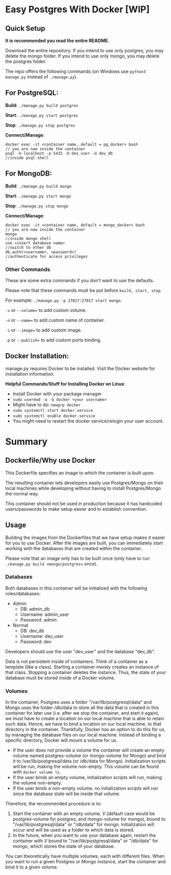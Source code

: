 # Easy Postgres With Docker [WIP]
## Quick Setup
**It is recommended you read the entire README.** 

Download the entire repository. If you intend to use only postgres, you may delete the mongo folder. If you intend to use only mongo, you may delete the postgres folder.

The repo offers the following commands (on Windows use `python3 manage.py` instead of `./manage.py`).


## For PostgreSQL:

**Build**: `./manage.py build postgres`

**Start**: `./manage.py start postgres` 

**Stop**: `./manage.py stop postgres`

**Connect/Manage**:
```
docker exec -it <container name, default = pg_docker> bash
// you are now inside the container
psql -h localhost -p 5432 -U dev_user -d dev_db
//inside psql shell
```

## For MongoDB:

**Build**: `./manage.py build mongo`

**Start**: `./manage.py start mongo` 

**Stop**: `./manage.py stop mongo`

**Connect/Manage**:
```
docker exec -it <container name, default = mongo_docker> bash
// you are now inside the container
mongo
//inside mongo shell
use <insert database name>
//switch to other db
db.auth(<username>, <password>)
//authenticate for access privileges
```
### Other Commands
These are some extra commands if you don't want to use the defaults.

Please note that these commands must be put before `build, start, stop`. 

For example: `./manage.py -p 27017:27017 start mongo`.

`-v` or `--volume=` to add custom volume.

`-n` or `--name=` to add custom name of container.

`-i` or `--image=` to add custom image.

`-p` or `--publish=` to add custom ports binding.

## Docker Installation:

manage.py requires Docker to be installed. Visit the Docker website for installation information.

**Helpful Commands/Stuff for Installing Docker on Linux**:
- Install Docker with your package manager
- `sudo usermod -a -G docker <your username>`
- Might have to do: `newgrp docker`
- `sudo systemctl start docker.service`
- `sudo systemctl enable docker.service`
- You might need to restart the docker service/relogin your user account.
# Summary

## Dockerfile/Why use Docker

This Dockerfile specifies an image to which the container is built upon.

The resulting container lets developers easily use Postgres/Mongo on their local machines while developing without having to install Postgres/Mongo the normal way.

This container should not be used in production because it has hardcoded users/passwords to make setup easier and to establish convention.

## Usage

Building the images from the Dockerfiles that we have setup makes it easier for you to use Docker. After the images are built, you can immediately start working with the databases that are created within the container.

Please note that an image only has to be built once (only have to run `./manage.py build <mongo/postgres>` once).

### Databases

Both databases in this container will be initialized with the following roles/databases:
- Admin
    - DB: admin_db
    - Username: admin_user
    - Password: admin
- Normal
    - DB: dev_db
    - Username: dev_user
    - Password: dev

Developers should use the user "dev_user" and the database "dev_db".

Data is not persistent inside of containers. Think of a container as a template (like a class). Starting a container merely creates an instance of that class. Stopping a container deletes the instance. Thus, the state of your database must be stored inside of a Docker volume.

### Volumes

In the container, Postgres uses a folder "/var/lib/postgresql/data" and Mongo uses the folder /db/data to store all the data that is created in this container for later use (i.e. after we stop the container, and start it again), we must have to create a location on our local machine that is able to retain such data. Hence, we have to bind a location on our local machine, to that directory in the container. Thankfully, Docker has an option to do this for us, by managing the database files on our local machine. Instead of binding a specific directory, Docker will mount a volume for us.

- If the user does not provide a volume the container will create an empty volume named postgres-volume (or mongo-volume for Mongo) and bind it to /var/lib/postgresql/data (or /db/data for Mongo). Initialization scripts will be run, making the volume non-empty. This volume can be found with `docker volume ls`.
- If the user binds an empty volume, initialization scripts will run, making the volume non-empty.
- If the user binds a non-empty volume, no initialization scripts will run since the database state will be inside that volume.

Therefore, the recommended procedure is to:
1. Start the container with an empty volume, *V* (default case would be postgres-volume for postgres, and mongo-volume for mongo), bound to "/var/lib/postgresql/data" or "/db/data" for mongo. Initialization will occur and  will be used as a folder to which data is stored.
2. In the future, when you want to use your database again, restart the container with *V* bound to "/var/lib/postgresql/data" or "/db/data" for mongo, which stores the state of your database.

You can theoretically have multiple volumes, each with different files. When you want to run a given Postgres or Mongo instance, start the container and bind it to a given volume.
